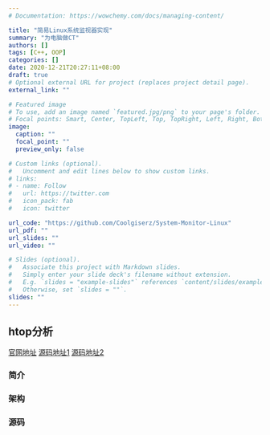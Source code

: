 ```yaml
---
# Documentation: https://wowchemy.com/docs/managing-content/

title: "简易Linux系统监视器实现"
summary: "为电脑做CT"
authors: []
tags: [C++, OOP]
categories: []
date: 2020-12-21T20:27:11+08:00
draft: true
# Optional external URL for project (replaces project detail page).
external_link: ""

# Featured image
# To use, add an image named `featured.jpg/png` to your page's folder.
# Focal points: Smart, Center, TopLeft, Top, TopRight, Left, Right, BottomLeft, Bottom, BottomRight.
image:
  caption: ""
  focal_point: ""
  preview_only: false

# Custom links (optional).
#   Uncomment and edit lines below to show custom links.
# links:
# - name: Follow
#   url: https://twitter.com
#   icon_pack: fab
#   icon: twitter

url_code: "https://github.com/Coolgiserz/System-Monitor-Linux"
url_pdf: ""
url_slides: ""
url_video: ""

# Slides (optional).
#   Associate this project with Markdown slides.
#   Simply enter your slide deck's filename without extension.
#   E.g. `slides = "example-slides"` references `content/slides/example-slides.md`.
#   Otherwise, set `slides = ""`.
slides: ""
---
```


## htop分析
[官网地址](https://htop.dev) [源码地址1](https://github.com/hishamhm/htop) [源码地址2](https://github.com/htop-dev/htop/)
### 简介
### 架构
### 源码
